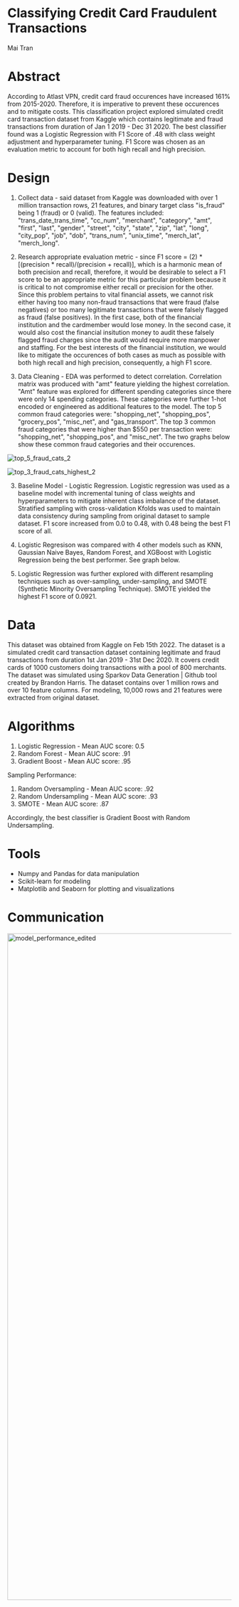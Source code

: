 # Classifying Credit Card Fraudulent Transactions
Mai Tran

# Abstract
According to Atlast VPN, credit card fraud occurences have increased 161% from 2015-2020. Therefore, it is imperative to prevent these occurences and to mitigate costs. This classification project explored simulated credit card transaction dataset from Kaggle which contains legitimate and fraud transactions from duration of Jan 1 2019 - Dec 31 2020. The best classifier found was a Logistic Regression with F1 Score of .48 with class weight adjustment and hyperparameter tuning. F1 Score was chosen as an evaluation metric to account for both high recall and high precision.

# Design
1. Collect data - said dataset from Kaggle was downloaded with over 1 million transaction rows, 21 features, and binary target class "is_fraud" being 1 (fraud) or 0 (valid). The features included: "trans_date_trans_time", "cc_num", "merchant", "category", "amt", "first", "last", "gender", "street", "city", "state", "zip", "lat", "long", "city_pop", "job", "dob", "trans_num", "unix_time", "merch_lat", "merch_long". 

2. Research appropriate evaluation metric - since F1 score = (2) * [(precision * recall)/(precision + recall)], which is a harmonic mean of both precision and recall, therefore, it would be desirable to select a F1 score to be an appropriate metric for this particular problem because it is critical to not compromise either recall or precision for the other. Since this problem pertains to vital financial assets, we cannot risk either having too many non-fraud transactions that were fraud (false negatives) or too many legitimate transactions that were falsely flagged as fraud (false positives). In the first case, both of the financial institution and the cardmember would lose money. In the second case, it would also cost the financial insitution money to audit these falsely flagged fraud charges since the audit would require more manpower and staffing. For the best interests of the financial institution, we would like to mitigate the occurences of both cases as much as possible with both high recall and high precision, consequently, a high F1 score. 

2. Data Cleaning - EDA was performed to detect correlation. Correlation matrix was produced with "amt" feature yielding the highest correlation. "Amt" feature was explored for different spending categories since there were only 14 spending categories. These categories were further 1-hot encoded or engineered as additional features to the model. The top 5 common fraud categories were: "shopping_net", "shopping_pos", "grocery_pos", "misc_net", and "gas_transport". The top 3 common fraud categories that were higher than $550 per transaction were: "shopping_net", "shopping_pos", and "misc_net". The two graphs below show these common fraud categories and their occurences. 

![top_5_fraud_cats_2](https://user-images.githubusercontent.com/67651332/159604094-0b62b991-2621-4649-970e-a070e4c0d57e.png)

![top_3_fraud_cats_highest_2](https://user-images.githubusercontent.com/67651332/159604172-2fc947d2-a4ee-4c48-9468-9664522a3701.png)

3. Baseline Model - Logistic Regression. Logistic regression was used as a baseline model with incremental tuning of class weights and hyperparameters to mitigate inherent class imbalance of the dataset. Stratified sampling with cross-validation Kfolds was used to maintain data consistency during sampling from original dataset to sample dataset. F1 score increased from 0.0 to 0.48, with 0.48 being the best F1 score of all. 

4. Logistic Regresison was compared with 4 other models such as KNN, Gaussian Naive Bayes, Random Forest, and XGBoost with Logistic Regression being the best performer. See graph below. 

5. Logistic Regression was further explored with different resampling techniques such as over-sampling, under-sampling, and SMOTE (Synthetic Minority Oversampling Technique). SMOTE yielded the highest F1 score of 0.0921. 

# Data
This dataset was obtained from Kaggle on Feb 15th 2022. The dataset is a simulated credit card transaction dataset containing legitimate and fraud transactions from duration 1st Jan 2019 - 31st Dec 2020. It covers credit cards of 1000 customers doing transactions with a pool of 800 merchants. The dataset was simulated using Sparkov Data Generation | Github tool created by Brandon Harris. The dataset contains over 1 million rows and over 10 feature columns. For modeling, 10,000 rows and 21 features were extracted from original dataset. 

# Algorithms
1. Logistic Regression - Mean AUC score: 0.5
2. Random Forest - Mean AUC score: .91
3. Gradient Boost - Mean AUC score: .95

Sampling Performance:
1. Random Oversampling - Mean AUC score:  .92
2. Random Undersampling - Mean AUC score: .93
3. SMOTE - Mean AUC score: .87

Accordingly, the best classifier is Gradient Boost with Random Undersampling. 

# Tools
- Numpy and Pandas for data manipulation
- Scikit-learn for modeling
- Matplotlib and Seaborn for plotting and visualizations

# Communication
<img width="1500" alt="model_performance_edited" src="https://user-images.githubusercontent.com/67651332/159605374-41781578-d4ba-46aa-b896-be1953d57d6b.png">
